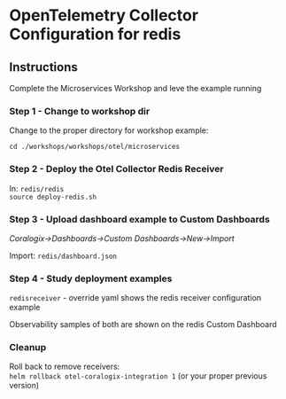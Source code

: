 # OpenTelemetry Collector Configuration for redis

## Instructions

Complete the Microservices Workshop and leve the example running

### Step 1 - Change to workshop dir
Change to the proper directory for workshop example:  

```
cd ./workshops/workshops/otel/microservices
```  

### Step 2 - Deploy the Otel Collector Redis Receiver 
In: `redis/redis`  
`source deploy-redis.sh` 

### Step 3 - Upload dashboard example to Custom Dashboards
*Coralogix->Dashboards->Custom Dashboards->New->Import*  
  
Import: `redis/dashboard.json`  

### Step 4 - Study deployment examples

`redisreceiver` - override yaml shows the redis receiver configuration example  

Observability samples of both are shown on the redis Custom Dashboard  
  
### Cleanup

Roll back to remove receivers:  
`helm rollback otel-coralogix-integration 1` (or your proper previous version)